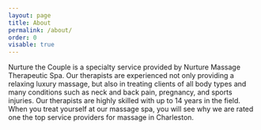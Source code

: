 ```yaml
---
layout: page
title: About
permalink: /about/
order: 0
visable: true
---
```


Nurture the Couple is a specialty service provided by Nurture Massage Therapeutic Spa. Our therapists are experienced not only providing a relaxing luxury massage, but also in treating clients of all body types and many conditions such as neck and back pain, pregnancy, and sports injuries. Our therapists are highly skilled with up to 14 years in the field.  When you treat yourself at our massage spa, you will see why we are rated one the top service providers for massage in Charleston.
